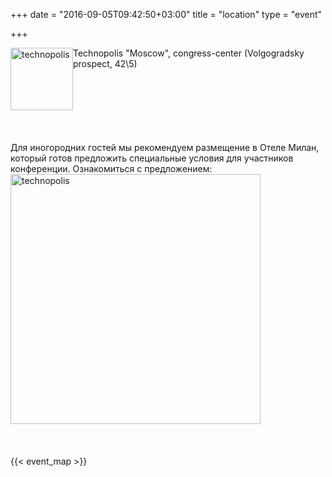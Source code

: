 +++
date = "2016-09-05T09:42:50+03:00"
title = "location"
type = "event"

+++
<div style='float:left;'><a href='http://technocongress.ru/'><img alt="technopolis" title="technopolis" src="/img/sponsors/technopolis.png" class="img-responsive company-logo" height="100px" width="100px"/></a></div>
<div>Technopolis "Moscow", congress-center (Volgogradsky prospect, 42\5)</div>
<div style="clear:both;"></div>
<br/>
<br/>
<br/>
<div style='float:left;'>Для иногородних гостей мы рекомендуем размещение в Отеле Милан, который готов предложить специальные условия для участников конференции. Ознакомиться с предложением:</div>
<div><img alt="technopolis" title="technopolis" src="/events/2017-moscow/hotelmilanlogo.jpg" class="img-responsive" width="400" /></div>


<div style='clear:both;'></div>
<br/>
<br/>
<br/>
{{< event_map >}}
